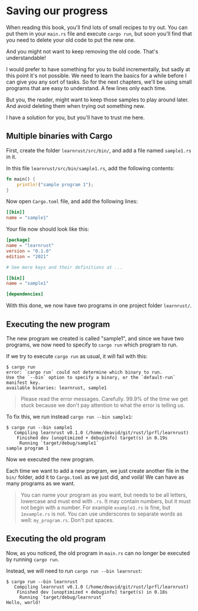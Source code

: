 # Saving our progress

When reading this book, you'll find lots of small recipes to try out. You can
put them in your `main.rs` file and execute `cargo run`, but soon you'll find
that you need to delete your old code to put the new one.

And you might not want to keep removing the old code. That's understandable!

I would prefer to have something for you to build incrementally, but sadly at
this point it's not possible. We need to learn the basics for a while before I 
can give you any sort of tasks. So for the next chapters, we'll be using small
programs that are easy to understand. A few lines only each time.

But you, the reader, might want to keep those samples to play around later. And
avoid deleting them when trying out something new.

I have a solution for you, but you'll have to trust me here.

## Multiple binaries with Cargo

First, create the folder `learnrust/src/bin/`, and add a file named `sample1.rs`
in it.

In this file `learnrust/src/bin/sample1.rs`, add the following contents:

```rust
fn main() {
    println!("sample program 1");
}
```

Now open `Cargo.toml` file, and add the following lines:

```toml
[[bin]]
name = "sample1"
```

Your file now should look like this:

```toml
[package]
name = "learnrust"
version = "0.1.0"
edition = "2021"

# See more keys and their definitions at ...

[[bin]]
name = "sample1"

[dependencies]
```

With this done, we now have two programs in one project folder `learnrust/`.

## Executing the new program

The new program we created is called "sample1", and since we have two programs, 
we now need to specify to `cargo run` which program to run.

If we try to execute `cargo run` as usual, it will fail with this:

```console
$ cargo run 
error: `cargo run` could not determine which binary to run. 
Use the `--bin` option to specify a binary, or the `default-run` manifest key.
available binaries: learnrust, sample1
```
> Please read the error messages. Carefully. 99.9% of the time we get stuck
> because we don't pay attention to what the error is telling us.

To fix this, we run instead `cargo run --bin sample1`:

```console
$ cargo run --bin sample1
   Compiling learnrust v0.1.0 (/home/deavid/git/rust/lprfl/learnrust)
    Finished dev [unoptimized + debuginfo] target(s) in 0.19s
     Running `target/debug/sample1`
sample program 1
```

Now we executed the new program.

Each time we want to add a new program, we just create another file in the 
`bin/` folder, add it to `Cargo.toml` as we just did, and voilà! We can have as 
many programs as we want.

> You can name your program as you want, but needs to be all letters, lowercase
> and must end with `.rs`. It may contain numbers, but it must not begin with a 
> number. For example `example1.rs` is fine, but `1example.rs` is not. You can
> use underscores to separate words as well: `my_program.rs`. Don't put spaces.

## Executing the old program

Now, as you noticed, the old program in `main.rs` can no longer be executed by
running `cargo run`.

Instead, we will need to run `cargo run --bin learnrust`:

```console
$ cargo run --bin learnrust
   Compiling learnrust v0.1.0 (/home/deavid/git/rust/lprfl/learnrust)
    Finished dev [unoptimized + debuginfo] target(s) in 0.18s
     Running `target/debug/learnrust`
Hello, world!
```
